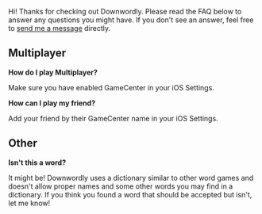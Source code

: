Hi! Thanks for checking out Downwordly. Please read the FAQ below to answer any questions you might have. If you don't see an answer, feel free to [send me a message](mailto:bmalicoat@gmail.com?subject=Downwordly) directly.

## Multiplayer

**How do I play Multiplayer?**

Make sure you have enabled GameCenter in your iOS Settings.


**How can I play my friend?**

Add your friend by their GameCenter name in your iOS Settings.

## Other

**Isn't this a word?**

It might be! Downwordly uses a dictionary similar to other word games and doesn't allow proper names and some other words you may find in a dictionary. If you think you found a word that should be accepted but isn't, let me know!
 
 
